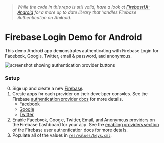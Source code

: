 > *While the code in this repo is still valid, have a look at [FirebaseUI-Android](https://github.com/firebase/FirebaseUI-Android) for a more up to date library that handles Firebase Authentication on Android.*

# Firebase Login Demo for Android

This demo Android app demonstrates authenticating with Firebase Login for Facebook, Google, Twitter,
email & password, and anonymous.

![screenshot showing authentication provider buttons](/screenshot.png)

### Setup
0. Sign up and create a new [Firebase](https://www.firebase.com).
0. Create apps for each provider on their developer consoles. See the Firebase
   [authentication provider docs](https://www.firebase.com/docs/android/guide/user-auth.html#section-providers)
   for more details.
    - [Facebook](https://developers.facebook.com/docs/android/getting-started)
    - [Google](https://developers.google.com/+/mobile/android/getting-started)
    - [Twitter](https://apps.twitter.com/app/new)
0. Enable Facebook, Google, Twitter, Email, and Anonymous providers on the Firebase Dashboard for
   your app. See the
   [enabling providers section](https://www.firebase.com/docs/android/guide/user-auth.html#section-enable-providers)
   of the Firebase user authentication docs for more details.
0. Populate all of the values in [`res/values/keys.xml`](/app/src/main/res/values/keys.xml).

